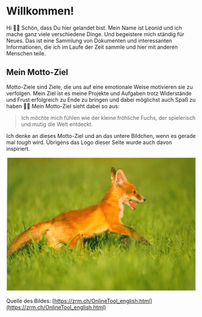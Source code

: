 # Willkommen!

Hi 👋🏻 Schön, dass Du hier gelandet bist. Mein Name ist Leonid und ich mache ganz viele verschiedene Dinge. Und begeistere mich ständig für Neues. Das ist eine Sammlung von Dokumenten und interessanten Informationen, die ich im Laufe der Zeit sammle und hier mit anderen Menschen teile.

## Mein Motto-Ziel

Motto-Ziele sind Ziele, die uns auf eine emotionale Weise motivieren sie zu verfolgen. Mein Ziel ist es meine Projekte und Aufgaben trotz Widerstände und Frust erfolgreich zu Ende zu bringen und dabei möglichst auch Spaß zu haben 🤘🏻 Mein Motto-Ziel sieht dabei so aus:

 > Ich möchte mich fühlen wie der kleine fröhliche Fuchs, der spielerisch und mutig die Welt entdeckt.

 Ich denke an dieses Motto-Ziel und an das untere Bildchen, wenn es gerade mal *tough* wird. Übrigens das Logo dieser Seite wurde auch davon inspiriert.

 ![](./img/fuchs.jpg)

 Quelle des Bildes: [https://zrm.ch/OnlineTool_english.html](https://zrm.ch/OnlineTool_english.html)